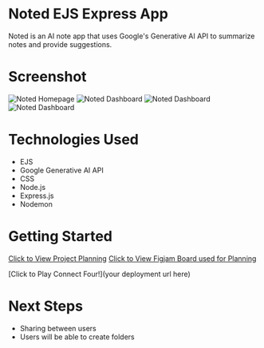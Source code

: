 # Noted EJS Express App

Noted is an AI note app that uses Google's Generative AI API to summarize notes and provide suggestions.

# Screenshot
![Noted Homepage](https://i.ibb.co/t81w4hb/Screenshot-2024-04-12-at-12-13-49-AM.png)
![Noted Dashboard](https://i.ibb.co/j4YLGzW/Screenshot-2024-04-12-at-12-15-54-AM.png)
![Noted Dashboard](https://i.ibb.co/njmj3pF/Screenshot-2024-04-12-at-12-29-35-AM.png)
![Noted Dashboard](https://i.ibb.co/VjpKJBH/Screenshot-2024-04-12-at-12-31-10-AM.png)




# Technologies Used

- EJS
- Google Generative AI API
- CSS
- Node.js
- Express.js
- Nodemon


# Getting Started

[Click to View Project Planning](https://trello.com/b/D22zX2uR/miguel-unit-2-project)
[Click to View Figjam Board used for Planning]([https://trello.com/b/D22zX2uR/miguel-unit-2-project](https://www.figma.com/file/HGfcL9ILTyLgsM8Aa99Lg5/Miguel-Unit-2-Project-Trello-Board?type=whiteboard&node-id=0-1&t=DVDEHEKfXd1QUrUp-0))

[Click to Play Connect Four!](your deployment url here)

# Next Steps

- Sharing between users
- Users will be able to create folders
